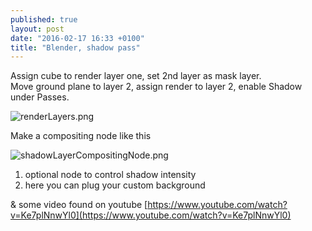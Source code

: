 ```yaml
---
published: true
layout: post
date: "2016-02-17 16:33 +0100"
title: "Blender, shadow pass"
---
```


Assign cube to render layer one, set 2nd layer as mask layer.  
Move ground plane to layer 2, assign render to layer 2, enable Shadow under Passes.

![renderLayers.png]({{site.baseurl}}/media/renderLayers.png)

Make a compositing node like this

![shadowLayerCompositingNode.png]({{site.baseurl}}/media/shadowLayerCompositingNode.png)

1. optional node to control shadow intensity 
2. here you can plug your custom background

& some video found on youtube
[https://www.youtube.com/watch?v=Ke7plNnwYl0](https://www.youtube.com/watch?v=Ke7plNnwYl0)


